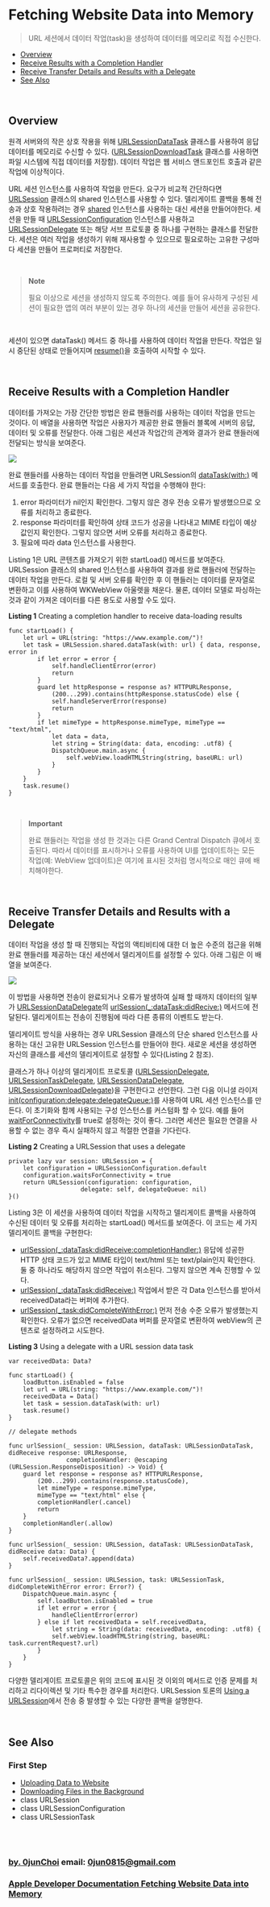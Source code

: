 # Fetching Website Data into Memory
> URL 세션에서 데이터 작업(task)을 생성하여 데이터를 메모리로 직접 수신한다.


* [Overview](#overview)
* [Receive Results with a Completion Handler](#receive-results-with-a-completion-handler)
* [Receive Transfer Details and Results with a Delegate](#receive-transfer-details-and-results-with-a-delegate)
* [See Also](#see-also)


&nbsp;    
## Overview
원격 서버와의 작은 상호 작용을 위해 [URLSessionDataTask](https://developer.apple.com/documentation/foundation/urlsessiondatatask) 클래스를 사용하여 응답 데이터를 메모리로 수신할 수 있다. ([URLSessionDownloadTask](https://developer.apple.com/documentation/foundation/urlsessiondownloadtask) 클래스를 사용하면 파일 시스템에 직접 데이터를 저장함). 데이터 작업은 웹 서비스 앤드포인트 호출과 같은 작업에 이상적이다.


URL 세션 인스턴스를 사용하여 작업을 만든다. 요구가 비교적 간단하다면 [URLSession](https://developer.apple.com/documentation/foundation/urlsession) 클래스의 shared 인스턴스를 사용할 수 있다. 델리게이트 콜백을 통해 전송과 상호 작용하려는 경우 [shared](https://developer.apple.com/documentation/foundation/urlsession/1409000-shared) 인스턴스를 사용하는 대신 세션을 만들어야한다. 세션을 만들 때 [URLSessionConfiguration](https://developer.apple.com/documentation/foundation/urlsessionconfiguration) 인스턴스를 사용하고 [URLSessionDelegate](https://developer.apple.com/documentation/foundation/urlsessiondelegate) 또는 해당 서브 프로토콜 중 하나를 구현하는 클래스를 전달한다. 세션은 여러 작업을 생성하기 위해 재사용할 수 있으므로 필요로하는 고유한 구성마다 세션을 만들어 프로퍼티로 저장한다.


&nbsp;
> **Note**
>
> 필요 이상으로 세션을 생성하지 않도록 주의한다. 예를 들어 유사하게 구성된 세션이 필요한 앱의 여러 부분이 있는 경우 하나의 세션을 만들어 세션을 공유한다.


&nbsp;

세션이 있으면 dataTask() 메서드 중 하나를 사용하여 데이터 작업을 만든다. 작업은 일시 중단된 상태로 만들어지며 [resume()](https://developer.apple.com/documentation/foundation/urlsessiontask/1411121-resume)을 호출하여 시작할 수 있다.


&nbsp;      
## Receive Results with a Completion Handler
데이터를 가져오는 가장 간단한 방법은 완료 핸들러를 사용하는 데이터 작업을 만드는 것이다. 이 배열을 사용하면 작업은 사용자가 제공한 완료 핸들러 블록에 서버의 응답, 데이터 및 오류를 전달한다. 아래 그림은 세션과 작업간의 관계와 결과가 완료 핸들러에 전달되는 방식을 보여준다.


![](https://docs-assets.developer.apple.com/published/c7124fb5d7/bf4501ff-82b2-4dd4-9ec3-243ef0e70d21.png)


완료 핸들러를 사용하는 데이터 작업을 만들려면 URLSession의 [dataTask(with:)]() 메서드를 호출한다. 완료 핸들러는 다음 세 가지 작업을 수행해야 한다:
1. error 파라미터가 nil인지 확인한다. 그렇지 않은 경우 전송 오류가 발생했으므로 오류를 처리하고 종료한다.
2. response 파라미터를 확인하여 상태 코드가 성공을 나타내고 MIME 타입이 예상 값인지 확인한다. 그렇지 않으면 서버 오류를 처리하고 종료한다.
3. 필요에 따라 data 인스턴스를 사용한다.


Listing 1은 URL 콘텐츠를 가져오기 위한 startLoad() 메서드를 보여준다. URLSession 클래스의 shared 인스턴스를 사용하여 결과를 완료 핸들러에 전달하는 데이터 작업을 만든다. 로컬 및 서버 오류를 확인한 후 이 핸들러는 데이터를 문자열로 변환하고 이를 사용하여 WKWebView 아울렛을 채운다. 물론, 데이터 모델로 파싱하는 것과 같이 가져온 데이터를 다른 용도로 사용할 수도 있다.


**Listing 1** Creating a completion handler to receive data-loading results
```
func startLoad() {
    let url = URL(string: "https://www.example.com/")!
    let task = URLSession.shared.dataTask(with: url) { data, response, error in
        if let error = error {
            self.handleClientError(error)
            return
        }
        guard let httpResponse = response as? HTTPURLResponse,
            (200...299).contains(httpResponse.statusCode) else {
            self.handleServerError(response)
            return
        }
        if let mimeType = httpResponse.mimeType, mimeType == "text/html",
            let data = data,
            let string = String(data: data, encoding: .utf8) {
            DispatchQueue.main.async {
                self.webView.loadHTMLString(string, baseURL: url)
            }
        }
    }
    task.resume()
}
```


&nbsp;
> **Important**
>
> 완료 핸들러는 작업을 생성 한 것과는 다른 Grand Central Dispatch 큐에서 호출된다. 따라서 데이터를 표시하거나 오류를 사용하여 UI를 업데이트하는 모든 작업(예: WebView 업데이트)은 여기에 표시된 것처럼 명시적으로 매인 큐에 배치해야한다. 


&nbsp;
## Receive Transfer Details and Results with a Delegate
데이터 작업을 생성 할 때 진행되는 작업의 액티비티에 대한 더 높은 수준의 접근을 위해 완료 핸들러를 제공하는 대신 세션에서 델리게이트를 설정할 수 있다. 아래 그림은 이 배열을 보여준다.


![](https://docs-assets.developer.apple.com/published/8b22355c7f/730c8e1b-654f-4eb9-9c63-d439a69ac5d2.png)


이 방법을 사용하면 전송이 완료되거나 오류가 발생하여 실패 할 때까지 데이터의 일부가 [URLSessionDataDelegate](https://developer.apple.com/documentation/foundation/urlsessiondatadelegate)의 [urlSession(_:dataTask:didRecive:)](https://developer.apple.com/documentation/foundation/urlsessiondatadelegate/1411528-urlsession) 메서드에 전달된다. 델리게이트는 전송이 진행됨에 따라 다른 종류의 이벤트도 받는다.


델리게이트 방식을 사용하는 경우 URLSession 클래스의 단순 shared 인스턴스를 사용하는 대신 고유한 URLSession 인스턴스를 만들어야 한다. 새로운 세션을 생성하면 자신의 클래스를 세션의 델리게이트로 설정할 수 있다(Listing 2 참조).


클래스가 하나 이상의 델리게이트 프로토콜 ([URLSessionDelegate](https://developer.apple.com/documentation/foundation/urlsessiondelegate), [URLSessionTaskDelegate](https://developer.apple.com/documentation/foundation/urlsessiontaskdelegate), [URLSessionDataDelegate](https://developer.apple.com/documentation/foundation/urlsessiondatadelegate), [URLSessionDownloadDelegate](https://developer.apple.com/documentation/foundation/urlsessiondownloaddelegate))을 구현한다고 선언한다. 그런 다음 이니셜 라이저 [init(configuration:delegate:delegateQueue:)](https://developer.apple.com/documentation/foundation/urlsession/1411597-init)를 사용하여 URL 세션 인스턴스를 만든다. 이 초기화와 함께 사용되는 구성 인스턴스를 커스텀화 할 수 있다. 예를 들어 [waitForConnectivity](https://developer.apple.com/documentation/foundation/urlsessionconfiguration/2908812-waitsforconnectivity)를 true로 설정하는 것이 좋다. 그러면 세션은 필요한 연결을 사용할 수 없는 경우 즉시 실패하지 않고 적절한 연결을 기다린다.


**Listing 2** Creating a URLSession that uses a delegate
```
private lazy var session: URLSession = {
    let configuration = URLSessionConfiguration.default
    configuration.waitsForConnectivity = true
    return URLSession(configuration: configuration,
                    delegate: self, delegateQueue: nil)
}()
```


Listing 3은 이 세션을 사용하여 데이터 작업을 시작하고 델리게이트 콜백을 사용하여 수신된 데이터 및 오류를 처리하는 startLoad() 메서드를 보여준다. 이 코드는 세 가지 델리게이트 콜백을 구현한다:
* [urlSession(_:dataTask:didReceive:completionHandler:)](https://developer.apple.com/documentation/foundation/urlsessiondatadelegate/1410027-urlsession) 응답에 성공한 HTTP 상태 코드가 있고 MIME 타입이 text/html 또는 text/plain인지 확인한다. 둘 중 하나라도 해당하지 않으면 작업이 취소된다. 그렇지 않으면 계속 진행할 수 있다.
* [urlSession(_:dataTask:didReceive:)](https://developer.apple.com/documentation/foundation/urlsessiondatadelegate/1411528-urlsession) 작업에서 받은 각 Data 인스턴스를 받아서 receivedData라는 버퍼에 추가한다.
* [urlSession(_:task:didCompleteWithError:)](https://developer.apple.com/documentation/foundation/urlsessiontaskdelegate/1411610-urlsession) 먼저 전송 수준 오류가 발생했는지 확인한다. 오류가 없으면 receivedData 버퍼를 문자열로 변환하여 webView의 콘텐츠로 설정하려고 시도한다.


**Listing 3** Using a delegate with a URL session data task
```
var receivedData: Data?

func startLoad() {
    loadButton.isEnabled = false
    let url = URL(string: "https://www.example.com/")!
    receivedData = Data()
    let task = session.dataTask(with: url)
    task.resume()
}

// delegate methods

func urlSession(_ session: URLSession, dataTask: URLSessionDataTask, didReceive response: URLResponse,
                completionHandler: @escaping (URLSession.ResponseDisposition) -> Void) {
    guard let response = response as? HTTPURLResponse,
        (200...299).contains(response.statusCode),
        let mimeType = response.mimeType,
        mimeType == "text/html" else {
        completionHandler(.cancel)
        return
    }
    completionHandler(.allow)
}

func urlSession(_ session: URLSession, dataTask: URLSessionDataTask, didReceive data: Data) {
    self.receivedData?.append(data)
}

func urlSession(_ session: URLSession, task: URLSessionTask, didCompleteWithError error: Error?) {
    DispatchQueue.main.async {
        self.loadButton.isEnabled = true
        if let error = error {
            handleClientError(error)
        } else if let receivedData = self.receivedData,
            let string = String(data: receivedData, encoding: .utf8) {
            self.webView.loadHTMLString(string, baseURL: task.currentRequest?.url)
        }
    }
}
```


다양한 델리게이트 프로토콜은 위의 코드에 표시된 것 이외의 메서드로 인증 문제를 처리하고 리다이렉션 및 기타 특수한 경우를 처리한다. URLSession 토론의 [Using a URLSession](https://developer.apple.com/documentation/foundation/urlsession#2926844)에서 전송 중 발생할 수 있는 다양한 콜백을 설명한다. 


&nbsp;
## See Also
### First Step
* [Uploading Data to Website](https://developer.apple.com/documentation/foundation/url_loading_system/uploading_data_to_a_website)
* [Downloading Files in the Background](https://developer.apple.com/documentation/foundation/url_loading_system/downloading_files_in_the_background)
* class URLSession
* class URLSessionConfiguration
* class URLSessionTask


&nbsp;      
&nbsp;      
### [by. 0junChoi](https://github.com/0jun0815) email: <0jun0815@gmail.com>
### [Apple Developer Documentation Fetching Website Data into Memory](https://developer.apple.com/documentation/foundation/url_loading_system/fetching_website_data_into_memory)

